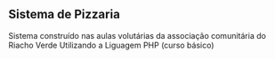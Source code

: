 ## Sistema de Pizzaria ##

Sistema construído nas aulas volutárias da associação comunitária do Riacho Verde
Utilizando a Liguagem PHP (curso básico)